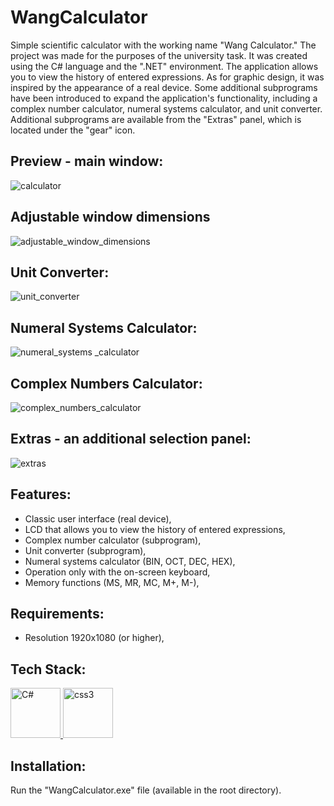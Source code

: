# WangCalculator

Simple scientific calculator with the working name "Wang Calculator." The project was made for the purposes of the university task. It was created using the C# language and the ".NET" environment. The application allows you to view the history of entered expressions. As for graphic design, it was inspired by the appearance of a real device. Some additional subprograms have been introduced to expand the application's functionality, including a complex number calculator, numeral systems calculator, and unit converter. Additional subprograms are available from the "Extras" panel, which is located under the "gear" icon.

## Preview - main window:

![calculator](https://user-images.githubusercontent.com/116505961/205752955-e93173ca-685e-41be-936f-a7a9d6b63524.gif)

## Adjustable window dimensions

![adjustable_window_dimensions](https://user-images.githubusercontent.com/116505961/205779014-93101d87-0f46-4712-b21b-3fb6c0e01eb0.gif)

## Unit Converter:

![unit_converter](https://user-images.githubusercontent.com/116505961/205753047-228cb9d2-27c5-42ea-b87f-3a6fa94756d6.gif)

## Numeral Systems Calculator:

![numeral_systems _calculator](https://user-images.githubusercontent.com/116505961/205753142-eb59c3ea-2486-41e0-b2d9-eef7b41575c6.gif)

## Complex Numbers Calculator:

![complex_numbers_calculator](https://user-images.githubusercontent.com/116505961/205753369-a8286a62-d917-41ff-8c12-8153ff9b6232.gif)

## Extras - an additional selection panel:

![extras](https://user-images.githubusercontent.com/116505961/205756785-10274075-0f63-4631-adf2-a7eaf3ec4310.JPG)

## Features:

-	Classic user interface (real device),
-	LCD that allows you to view the history of entered expressions,
-	Complex number calculator (subprogram),
-	Unit converter (subprogram),
-	Numeral systems calculator (BIN, OCT, DEC, HEX),
-	Operation only with the on-screen keyboard,
-	Memory functions (MS, MR, MC, M+, M-),

## Requirements:

- Resolution 1920x1080 (or higher), 

## Tech Stack:

<p align="left"> <a href="https://www.w3schools.com/cs/index.php/" target="_blank" rel="noreferrer"> <img src="https://seeklogo.com/images/C/c-sharp-c-logo-02F17714BA-seeklogo.com.png" alt="C#" width="80" height="80"/> </a> <a href="https://www.w3schools.com/cs/" target="_blank" rel="noreferrer"> </a> <a href="http://www.w3schools.me/aspnetcore/asp-net-core-tutorial" target="_blank" rel="noreferrer"> <img src="https://upload.wikimedia.org/wikipedia/commons/thumb/e/ee/.NET_Core_Logo.svg/768px-.NET_Core_Logo.svg.png" alt="css3" width="80" height="80"/> </a>

## Installation:

Run the "WangCalculator.exe" file (available in the root directory).
